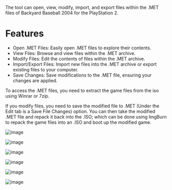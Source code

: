 The tool can open, view, modify, import, and export files within the .MET files of Backyard Baseball 2004 for the PlayStation 2.

# Features
- Open .MET Files: Easily open .MET files to explore their contents.
- View Files: Browse and view files within the .MET archive.
- Modify Files: Edit the contents of files within the .MET archive.
- Import/Export Files: Import new files into the .MET archive or export existing files to your computer.
- Save Changes: Save modifications to the .MET file, ensuring your changes are applied.

To access the .MET files, you need to extract the game files from the iso using Winrar or 7zip. 

If you modify files, you need to save the modified file to .MET (Under the Edit tab is a Save File Changes) option. You can then take the modified .MET file and repack it back into the .ISO; which can be done using ImgBurn to repack the game files into an .ISO and boot up the modified game.

![image](https://github.com/primetime43/PS2-DATA-File-Extractor/assets/12754111/c5129d59-4717-4597-8813-c75f153bbe80)

![image](https://github.com/primetime43/PS2-DATA-File-Extractor/assets/12754111/72400390-955e-49ac-a906-50a67b3bb657)

![image](https://github.com/primetime43/PS2-DATA-File-Extractor/assets/12754111/ba08e6b8-5240-4f45-beff-b43f046b1842)

![image](https://github.com/primetime43/PS2-DATA-File-Extractor/assets/12754111/5573ac78-c8de-4b5e-8d85-621f2279bc8d)

![image](https://github.com/primetime43/PS2-DATA-File-Extractor/assets/12754111/20a5ce20-61c0-4f00-9efc-dff3e9e55357)

![image](https://github.com/primetime43/PS2-DATA-File-Extractor/assets/12754111/ef1bb3f2-fe3e-4b43-9600-8c4270e83d2a)

